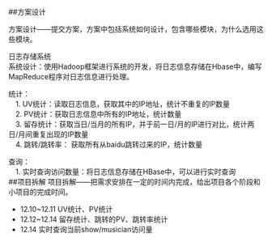##方案设计  

方案设计——提交方案，方案中包括系统如何设计，包含哪些模块，为什么选用这些模块。

日志存储系统  
系统设计：使用Hadoop框架进行系统的开发，将日志信息存储在Hbase中，编写MapReduce程序对日志信息进行处理。  
  
统计：  
　1. UV统计：读取日志信息，获取其中的IP地址，统计不重复的IP数量  
　2. PV统计：获取日志信息中所有的IP地址，统计数量  
　3. 留存统计：获取当日/当月的所有IP，并于前一日/月的IP进行对比，统计两日/月间重复出现的IP数量  
　4. 跳转/跳转率： 获取所有从baidu跳转过来的IP，统计数量 
  
查询：  
　1. 实时查询访问数量：将日志信息存储在HBase中，可以进行实时查询  
##项目拆解
项目拆解——把需求安排在一定的时间内完成，给出项目各个阶段和小项目的完成时间。    

- 12.10~12.11  UV统计、PV统计
- 12.12~12.14 留存统计、跳转的PV、跳转率统计
- 12.14 实时查询当前show/musician访问量


